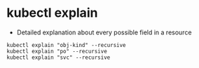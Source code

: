 # kubectl explain

- Detailed explanation about every possible field in a resource

```shell
kubectl explain "obj-kind" --recursive
kubectl explain "po" --recursive
kubectl explain "svc" --recursive
```
